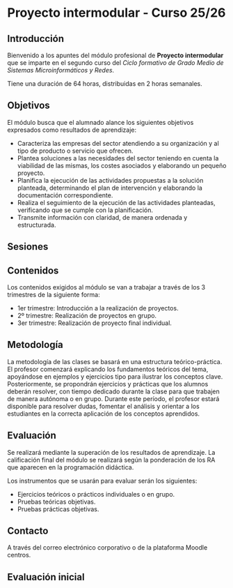 # Proyecto intermodular - Curso 25/26

## Introducción

Bienvenido a los apuntes del módulo profesional de **Proyecto intermodular** que se imparte en el segundo curso del *Ciclo formativo de Grado Medio de Sistemas Microinformáticos y Redes*.

Tiene una duración de 64 horas, distribuidas en 2 horas semanales.

## Objetivos

El módulo busca que el alumnado alance los siguientes objetivos expresados como resultados de aprendizaje:

- Caracteriza las empresas del sector atendiendo a su organización y al tipo de producto o servicio que ofrecen.
- Plantea soluciones a las necesidades del sector teniendo en cuenta la viabilidad de las mismas, los costes asociados y elaborando un pequeño proyecto.
- Planifica la ejecución de las actividades propuestas a la solución planteada, determinando el plan de intervención y elaborando la documentación correspondiente.
- Realiza el seguimiento de la ejecución de las actividades planteadas, verificando que se cumple con la planificación.
- Transmite información con claridad, de manera ordenada y estructurada.

## Sesiones

## Contenidos

Los contenidos exigidos al módulo se van a trabajar a través de los 3 trimestres de la siguiente forma:

- 1er trimestre: Introducción a la realización de proyectos.
- 2º trimestre: Realización de proyectos en grupo.
- 3er trimestre: Realización de proyecto final individual.

## Metodología

La metodología de las clases se basará en una estructura teórico-práctica. El profesor comenzará explicando los fundamentos teóricos del tema, apoyándose en ejemplos y ejercicios tipo para ilustrar los conceptos clave. Posteriormente, se propondrán ejercicios y prácticas que los alumnos deberán resolver, con tiempo dedicado durante la clase para que trabajen de manera autónoma o en grupo. Durante este período, el profesor estará disponible para resolver dudas, fomentar el análisis y orientar a los estudiantes en la correcta aplicación de los conceptos aprendidos.

## Evaluación

Se realizará mediante la superación de los resultados de aprendizaje. La calificación final del módulo se realizará según la ponderación de los RA que aparecen en la programación didáctica.

Los instrumentos que se usarán para evaluar serán los siguientes:

* Ejercicios teóricos o prácticos individuales o en grupo.
* Pruebas teóricas objetivas.
* Pruebas prácticas objetivas.

## Contacto

A través del correo electrónico corporativo o de la plataforma Moodle centros.

## Evaluación inicial
